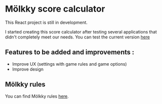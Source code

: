 # Mölkky score calculator

This React project is still in development.

I started creating this score calculator after testing several applications that didn't completely meet our needs.
You can test the current version [here](https://molkky-calculator.netlify.app/)

## Features to be added and improvements :

-   Improve UX (settings with game rules and game options)
-   Improve design

## Mölkky rules

You can find Mölkky rules [here](https://www.molkky.com/wp/regles-de-jeu/).
